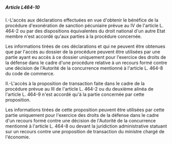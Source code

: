 ##### Article L464-10

I.-L'accès aux déclarations effectuées en vue d'obtenir le bénéfice de la procédure d'exonération de sanction pécuniaire prévue au IV de l'article L. 464-2 ou par des dispositions équivalentes du droit national d'un autre Etat membre n'est accordé qu'aux parties à la procédure concernée.

Les informations tirées de ces déclarations et qui ne peuvent être obtenues que par l'accès au dossier de la procédure peuvent être utilisées par une partie ayant eu accès à ce dossier uniquement pour l'exercice des droits de la défense dans le cadre d'une procédure relative à un recours formé contre une décision de l'Autorité de la concurrence mentionné à l'article L. 464-8 du code de commerce.

II.-L'accès à la proposition de transaction faite dans le cadre de la procédure prévue au III de l'article L. 464-2 ou du deuxième alinéa de l'article L. 464-9 n'est accordé qu'à la partie concernée par cette proposition.

Les informations tirées de cette proposition peuvent être utilisées par cette partie uniquement pour l'exercice des droits de la défense dans le cadre d'un recours formé contre une décision de l'Autorité de la concurrence mentionné à l'article L. 464-8 ou devant la juridiction administrative statuant sur un recours contre une proposition de transaction du ministre chargé de l'économie.

